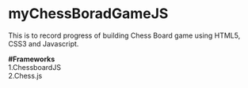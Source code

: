 # myChessBoradGameJS
This is to record progress of building Chess Board game using HTML5, CSS3 and Javascript.

<strong>#Frameworks</strong><br>
1.ChessboardJS<br>
2.Chess.js

